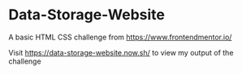 # Data-Storage-Website

A basic HTML CSS challenge from https://www.frontendmentor.io/

Visit https://data-storage-website.now.sh/ to view my output of the challenge
